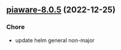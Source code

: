 

## [piaware-8.0.5](https://github.com/truecharts/charts/compare/piaware-8.0.4...piaware-8.0.5) (2022-12-25)

### Chore

- update helm general non-major
  
  